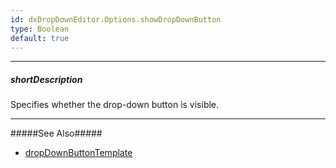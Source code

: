 ```yaml
---
id: dxDropDownEditor.Options.showDropDownButton
type: Boolean
default: true
---
```

---
##### shortDescription
Specifies whether the drop-down button is visible.

---
#####See Also#####
- [dropDownButtonTemplate]({basewidgetpath}/Configuration/#dropDownButtonTemplate)